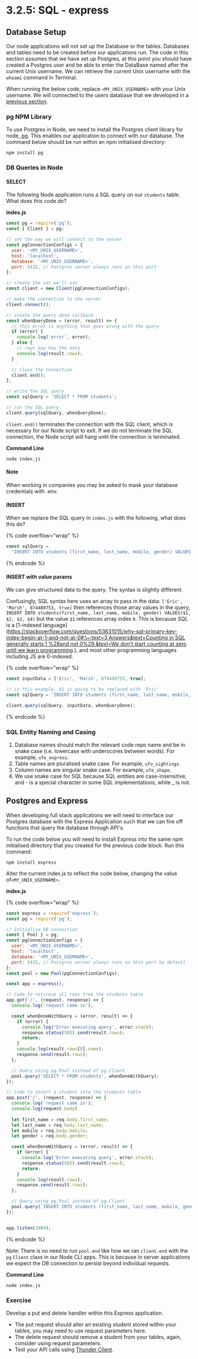 # 3.2.5: SQL - express

## Database Setup

Our node applications will not set up the Database or the tables. Databases and tables need to be created before our applications run. The code in this section assumes that we have set up Postgres, at this point you should have created a Postgres user and be able to enter the DataBase named after the current Unix username. We can retrieve the current Unix username with the `whoami` command in Terminal.

When running the below code, replace `<MY_UNIX_USERNAME>` with your Unix username. We will connected to the users database that we developed in a [previous section](./).&#x20;

### pg NPM Library

To use Postgres in Node, we need to install the Postgres client library for node,[ pg](https://www.npmjs.com/package/pg). This enables our application to connect with our database. The command below should be run within an npm initialised directory:

```
npm install pg
```

### DB Queries in Node

#### SELECT

The following Node application runs a SQL query on our `students` table. What does this code do?

**index.js**

```javascript
const pg = require('pg');
const { Client } = pg;

// set the way we will connect to the server
const pgConnectionConfigs = {
  user: '<MY_UNIX_USERNAME>',
  host: 'localhost',
  database: '<MY_UNIX_USERNAME>',
  port: 5432, // Postgres server always runs on this port
};

// create the var we'll use
const client = new Client(pgConnectionConfigs);

// make the connection to the server
client.connect();

// create the query done callback
const whenQueryDone = (error, result) => {
  // this error is anything that goes wrong with the query
  if (error) {
    console.log('error', error);
  } else {
    // rows key has the data
    console.log(result.rows);
  }

  // close the connection
  client.end();
};

// write the SQL query
const sqlQuery = 'SELECT * FROM students';

// run the SQL query
client.query(sqlQuery, whenQueryDone);
```

`client.end()` terminates the connection with the SQL client, which is necessary for our Node script to exit. If we do not terminate the SQL connection, the Node script will hang until the connection is terminated.&#x20;

**Command Line**

```
node index.js
```

#### Note

When working in companies you may be asked to mask your database credentials with .env.

#### INSERT

When we replace the SQL query in `index.js` with the following, what does this do?

{% code overflow="wrap" %}
```javascript
const sqlQuery =
  "INSERT INTO students (first_name, last_name, mobile, gender) VALUES ('Eric', 'Marsh', 874480753, true)";
```
{% endcode %}

#### INSERT with value params

We can give structured data to the query. The syntax is slightly different.

Confusingly, SQL syntax here uses an array to pass in the data: `['Eric', 'Marsh', 874480753, true]` then references those array values in the query, `INSERT INTO students(first_name, last_name, mobile, gender) VALUES($1, $2, $3, $4)` but the value `$1` references array index `0`. This is because SQL is a \[1-indexed language]\([https://stackoverflow.com/questions/53631015/why-sql-primary-key-index-begin-at-1-and-not-at-0#:\~:text=3 Answers\&text=Counting in SQL generally starts,1 %28and not 0%29.\&text=We don't start counting at zero until we learn programming](https://stackoverflow.com/questions/53631015/why-sql-primary-key-index-begin-at-1-and-not-at-0).), and most other programming languages including JS are 0-indexed.

{% code overflow="wrap" %}
```javascript
const inputData = ['Eric', 'Marsh', 874480753, true];

// in this example, $1 is going to be replaced with 'Eric'
const sqlQuery = 'INSERT INTO students (first_name, last_name, mobile, gender VALUES ($1, $2, $3, $4)';

client.query(sqlQuery, inputData, whenQueryDone);
```
{% endcode %}

### SQL Entity Naming and Casing

1. Database names should match the relevant code repo name and be in snake case (i.e. lowercase with underscores between words). For example, `ufo_express`.
2. Table names are pluralised snake case. For example, `ufo_sightings`.
3. Column names are singular snake case. For example, `ufo_shape`.
4. We use snake case for SQL because SQL entities are case-insensitive, and - is a special character in some SQL implementations, while \_ is not.

## Postgres and Express

When developing full stack applications we will need to interface our Postgres database with the Express Application such that we can fire off functions that query the database through API's.&#x20;

To run the code below you will need to install Express into the same npm initialised directory that you created for the previous code block. Run this command:

```
npm install express
```

Alter the current index.js to reflect the code below, changing the value of`<MY_UNIX_USERNAME>`.&#x20;

**index.js**

{% code overflow="wrap" %}
```javascript
const express = require('express');
const pg = require('pg');

// Initialise DB connection
const { Pool } = pg;
const pgConnectionConfigs = {
  user: '<MY_UNIX_USERNAME>',
  host: 'localhost',
  database: '<MY_UNIX_USERNAME>',
  port: 5432, // Postgres server always runs on this port by default
};
const pool = new Pool(pgConnectionConfigs);

const app = express();

// Code to retireve all rows from the students table
app.get('/', (request, response) => {
  console.log('request came in');

  const whenDoneWithQuery = (error, result) => {
    if (error) {
      console.log('Error executing query', error.stack);
      response.status(503).send(result.rows);
      return;
    }
    console.log(result.rows[0].name);
    response.send(result.rows);
  };

  // Query using pg.Pool instead of pg.Client
  pool.query('SELECT * FROM students', whenDoneWithQuery);
});

// Code to insert a student into the students table
app.post('/', (request, response) => {
  console.log('request came in');
  console.log(request.body)
  
  let first_name = req.body.first_name;
  let last_name = req.body.last_name;
  let mobile = req.body.mobile;
  let gender = req.body.gender;  

  const whenDoneWithQuery = (error, result) => {
    if (error) {
      console.log('Error executing query', error.stack);
      response.status(503).send(result.rows);
      return;
    }
    console.log(result.rows);
    response.send(result.rows);
  };

  // Query using pg.Pool instead of pg.Client
  pool.query(`INSERT INTO students (first_name, last_name, mobile, gender) VALUES (${first_name}, ${last_name}, ${mobile}, ${gender})`, whenDoneWithQuery);
});


app.listen(3004);
```
{% endcode %}

Note: There is no need to run `pool.end` like how we ran `client.end` with the `pg` `Client` class in our Node CLI apps. This is because in server applications we expect the DB connection to persist beyond individual requests.

**Command Line**

```
node index.js
```



### Exercise

Develop a put and delete handler within this Express application.

* The put request should alter an existing student stored within your tables, you may need to use request parameters here.
* The delete request should remove a student from your tables, again, consider using request parameters.
* Test your API calls using [Thunder Client](https://bootcamp.rocketacademy.co/2-full-stack/2.1-internet-101/2.1.2-http-requests-and-responses#thunder-client).
